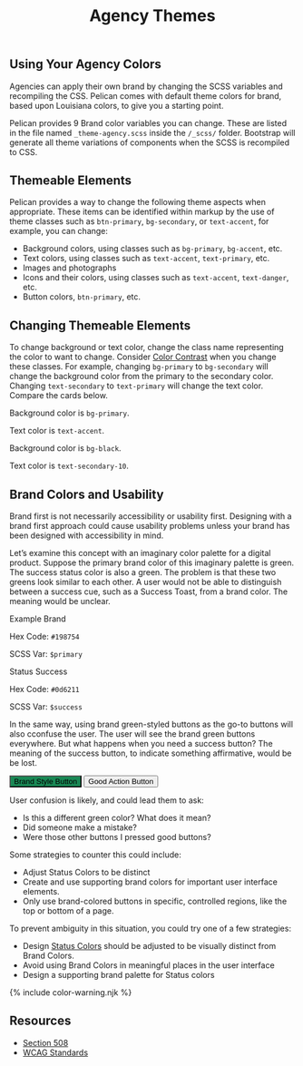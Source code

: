 ﻿---
title: Agency Themes
summary: Agencies have opportunity to reflect their own brand using Pelican.
tags: color, agency, brand
layout: guide
eleventyNavigation:
  key: Agency Themes
  parent: Foundation
  order: 4
  excerpt: Agencies have opportunity to reflect their own brand using Pelican.
  img: /img/illustrations/illus-agency-theme.svg
---

## Using Your Agency Colors

Agencies can apply their own brand by changing the SCSS variables and recompiling the CSS. Pelican comes with default theme colors for brand, based upon Louisiana colors, to give you a starting point.

Pelican provides 9 Brand color variables you can change. These are listed in the file named `_theme-agency.scss` inside the `/_scss/` folder. Bootstrap will generate all theme variations of components when the SCSS is recompiled to CSS.

<!-- 
{% include cards-brand-colors.njk %}
-->

## Themeable Elements

Pelican provides a way to change the following theme aspects when appropriate. These items can be identified within markup by the use of theme classes such as `btn-primary`, `bg-secondary`, or `text-accent`, for example, you can change: 

- Background colors, using classes such as `bg-primary`, `bg-accent`, etc.
- Text colors, using classes such as `text-accent`, `text-primary`, etc.
- Images and photographs
- Icons and their colors, using classes such as `text-accent`, `text-danger`, etc.
- Button colors, `btn-primary`, etc.

## Changing Themeable Elements

To change background or text color, change the class name representing the color to want to change. Consider [Color Contrast](/accessibility/color-contrast/) when you change these classes. For example, changing `bg-primary` to `bg-secondary` will change the background color from the primary to the secondary color. Changing `text-secondary` to `text-primary` will change the text color. Compare the cards below.

<div class="px-4 mb-5">
    <div class="row">
        <div class="col-12 col-md-6 col-xl-3">
            <div class="card bg-primary text-accent">
                <div class="card-body">
                    <p class="mb">Background color is <code class="text-accent">bg-primary</code>.</p>
                    <p class="mb-0">Text color is <code class="text-accent">text-accent</code>.</p>
                </div>
            </div>
        </div>
        <div class="col-12 col-md-6 col-xl-3">
            <div class="card bg-black text-secondary-10">
                <div class="card-body">
                    <p class="mb">Background color is <code class="text-secondary-10">bg-black</code>.</p>
                    <p class="mb-0">Text color is <code class="text-secondary-10">text-secondary-10</code>.</p>
                </div>
            </div>            
        </div>
    </div>
</div>

## Brand Colors and Usability

Brand first is not necessarily accessibility or usability first. Designing with a brand first approach could cause usability problems unless your brand has been designed with accessibility in mind.

Let’s examine this concept with an imaginary color palette for a digital product. Suppose the primary brand color of this imaginary palette is green. The success status color is also a green. The problem is that these two greens look similar to each other. A user would not be able to distinguish between a success cue, such as a Success Toast, from a brand color. The meaning would be unclear.

<div class="row mb-12">
    <div class="col-md-6 col-xl-3">
        <div class="card border-0 mb-4">
            <div class="py-20 rounded-top" style="background-color: #198754;"></div>
            <div class="card-body">
                <p class="mb-0 fw-bold">Example Brand</p>
                <p class="mb-0">Hex Code: <code>#198754</code></p>
                <p class="mb-0">SCSS Var: <code>$primary</code></p>
            </div>
        </div>
    </div>
    <div class="col-md-6 col-xl-3">
        <div class="card border-0 mb-4">
            <div class="py-20 bg-success rounded-top"></div>
            <div class="card-body">
                <p class="mb-0 fw-bold">Status Success</p>
                <p class="mb-0">Hex Code: <code>#0d6211</code></p>
                <p class="mb-0">SCSS Var: <code>$success</code></p>
            </div>
        </div>
    </div>
</div>

In the same way, using brand green-styled buttons as the go-to buttons will also cconfuse the user. The user will see the brand green buttons everywhere. But what happens when you need a success button? The meaning of the success button, to indicate something affirmative, would be be lost.

<div class="px-4 mb-5">
    <div class="row">
        <div class="col-12 ">
            <button type="button" class="btn btn-secondary" style="background:#198754">Brand Style Button</button>
            <button type="button" class="btn btn-success">Good Action Button</button>
        </div>
    </div>
</div>

User confusion is likely, and could lead them to ask:

- Is this a different green color? What does it mean?
- Did someone make a mistake?
- Were those other buttons I pressed good buttons?

Some strategies to counter this could include:

- Adjust Status Colors to be distinct
- Create and use supporting brand colors for important user interface elements.
- Only use brand-colored buttons in specific, controlled regions, like the top or bottom of a page.

To prevent ambiguity in this situation, you could try one of a few strategies:

- Design [Status Colors](/foundation/status-colors/) should be adjusted to be visually distinct from Brand Colors.
- Avoid using Brand Colors in meaningful places in the user interface
- Design a supporting brand palette for Status colors

{% include color-warning.njk %}

## Resources

- <a href="https://www.section508.gov/" target="_blank">Section 508</a>
- <a href="https://www.w3.org/TR/WCAG21/" target="_blank">WCAG Standards</a>
